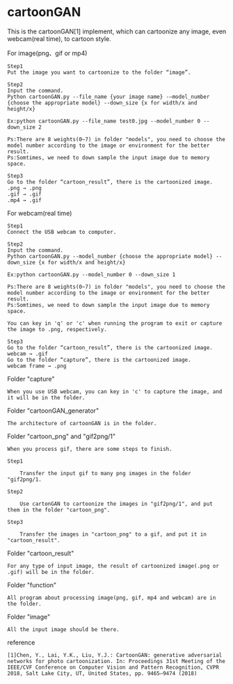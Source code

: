 # cartoonGAN

This is the cartoonGAN[1] implement, which can cartoonize any image, even webcam(real time), to cartoon style.



For image(png、gif or mp4)

    Step1
    Put the image you want to cartoonize to the folder “image”.

    Step2
    Input the command.
    Python cartoonGAN.py --file_name {your image name} -–model_number {choose the appropriate model} --down_size {x for width/x and height/x}

    Ex:python cartoonGAN.py --file_name test0.jpg --model_number 0 --down_size 2

    Ps:There are 8 weights(0~7) in folder "models", you need to choose the model number according to the image or environment for the better result.
    Ps:Somtimes, we need to down sample the input image due to memory space.

    Step3
    Go to the folder “cartoon_result”, there is the cartoonized image.
    .png → .png
    .gif → .gif
    .mp4 → .gif


For webcam(real time)

    Step1
    Connect the USB webcam to computer.

    Step2
    Input the command.
    Python cartoonGAN.py --model_number {choose the appropriate model} --down_size {x for width/x and height/x}

    Ex:python cartoonGAN.py --model_number 0 --down_size 1

    Ps:There are 8 weights(0~7) in folder "models", you need to choose the model number according to the image or environment for the better result.
    Ps:Somtimes, we need to down sample the input image due to memory space.
    
    You can key in 'q' or 'c' when running the program to exit or capture the image to .png, respectively.

    Step3
    Go to the folder “cartoon_result”, there is the cartoonized image.
    webcam → .gif
    Go to the folder “capture”, there is the cartoonized image.
    webcam frame → .png


Folder "capture"

    When you use USB webcam, you can key in 'c' to capture the image, and it will be in the folder.

Folder "cartoonGAN_generator"

    The architecture of cartoonGAN is in the folder.

Folder "cartoon_png" and "gif2png/1"

    When you process gif, there are some steps to finish.
    
    Step1
    
        Transfer the input gif to many png images in the folder "gif2png/1.
    
    Step2
    
        Use cartonGAN to cartoonize the images in "gif2png/1", and put them in the folder "cartoon_png".
    
    Step3
    
        Transfer the images in "cartoon_png" to a gif, and put it in "cartoon_result".

Folder "cartoon_result"

    For any type of input image, the result of cartoonized image(.png or .gif) will be in the folder.

Folder "function"

    All program about processing image(png, gif, mp4 and webcam) are in the folder.

Folder "image"

    All the input image should be there.

reference

    [1]Chen, Y., Lai, Y.K., Liu, Y.J.: CartoonGAN: generative adversarial networks for photo cartoonization. In: Proceedings 31st Meeting of the IEEE/CVF Conference on Computer Vision and Pattern Recognition, CVPR 2018, Salt Lake City, UT, United States, pp. 9465–9474 (2018)
